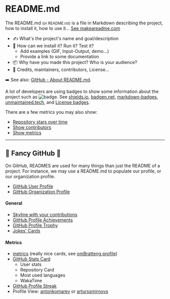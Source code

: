 # README.md

<div class="row row-cols-md-2"><div>

The README.md <small>(or README.rst)</small> is a file in Markdown describing the project, how to install it, how to use it... [See makeareadme.com](https://www.makeareadme.com/)

* ✍️ What's the project's name and goal/description
* 🧸 How can we install it? Run it? Test it?
    * Add examples (GIF, Input-Output, demo...)
    * Provide a link to some documentation
* 📦 Why have you made this project? Who is your audience?
* 🌳 Credits, maintainers, contributors, License...

➡️ See also: [GitHub - About README.md](https://docs.github.com/en/repositories/managing-your-repositorys-settings-and-features/customizing-your-repository/about-readmes).
</div><div>

A lot of developers are using badges to show some information about the project such as ![badge](https://img.shields.io/github/license/quentinra/blog.quentinra.dev). See [shields.io](https://shields.io/), [badgen.net](https://badgen.net/), [markdown-badges](https://github.com/Ileriayo/markdown-badges), [unmaintained.tech](https://unmaintained.tech/), and [License badges](https://gist.github.com/lukas-h/2a5d00690736b4c3a7ba).

There are a few metrics you may also show:

* [Repository stars over time](https://starchart.cc/)
* [Show contributors](https://contrib.rocks/)
* [Show metrics](https://repobeats.axiom.co/)
</div></div>

<hr class="sep-both">

## 🎉 Fancy GitHub 🎉

<div class="row row-cols-md-2 mt-4"><div>

On GitHub, READMES are used for many things than just the README of a project. For instance, we may use a README.md to populate our profile, or our organization profile.

* [GitHub User Profile](https://docs.github.com/en/account-and-profile/setting-up-and-managing-your-github-profile/customizing-your-profile/managing-your-profile-readme)
* [GitHub Organization Profile](https://github.blog/changelog/2021-09-14-readmes-for-organization-profiles/)

#### General

* [Skyline with your contributions](https://skyline.github.com/)
* [GitHub Profile Achievements](https://github.com/Schweinepriester/github-profile-achievements)
* [GitHub Profile Trophy](https://github.com/ryo-ma/github-profile-trophy)
* [Jokes' Cards](https://readme-jokes.vercel.app/api)
</div><div>

#### Metrics

* [metrics](https://github.com/lowlighter/metrics) (really nice cards, see [omBratteng profile](https://github.com/omBratteng/omBratteng))
* [GitHub Stats Card](https://github.com/anuraghazra/github-readme-stats)
  * User stats
  * Repository Card
  * Most used languages
  * WakaTime
* [GitHub Profile Streak](https://github-readme-streak-stats.herokuapp.com/demo/)
* Profile View: [antonkomarev](https://github.com/antonkomarev/github-profile-views-counter) or [arturssmirnovs](https://github.com/arturssmirnovs/github-profile-views-counter)
</div></div>
